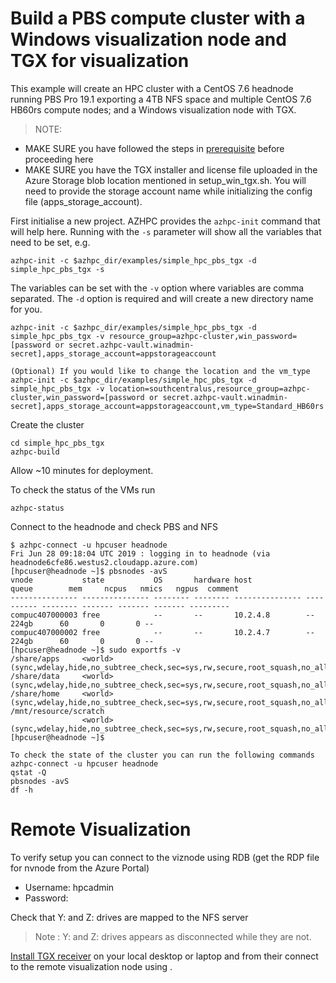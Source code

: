 # Build a PBS compute cluster with a Windows visualization node and TGX for visualization

This example will create an HPC cluster with a CentOS 7.6 headnode running PBS Pro 19.1 exporting a 4TB NFS space and multiple CentOS 7.6 HB60rs compute nodes; and a Windows visualization node with TGX.

>NOTE: 
- MAKE SURE you have followed the steps in [prerequisite](../../tutorials/prerequisites.md) before proceeding here
- MAKE SURE you have the TGX installer and license file uploaded in the Azure Storage blob location mentioned in setup_win_tgx.sh. You will need to provide the storage account name while initializing the config file (apps_storage_account).  

First initialise a new project. AZHPC provides the `azhpc-init` command that will help here.  Running with the `-s` parameter will show all the variables that need to be set, e.g.

```
azhpc-init -c $azhpc_dir/examples/simple_hpc_pbs_tgx -d simple_hpc_pbs_tgx -s
```

The variables can be set with the `-v` option where variables are comma separated.  The `-d` option is required and will create a new directory name for you.

```
azhpc-init -c $azhpc_dir/examples/simple_hpc_pbs_tgx -d simple_hpc_pbs_tgx -v resource_group=azhpc-cluster,win_password=[password or secret.azhpc-vault.winadmin-secret],apps_storage_account=appstorageaccount

(Optional) If you would like to change the location and the vm_type
azhpc-init -c $azhpc_dir/examples/simple_hpc_pbs_tgx -d simple_hpc_pbs_tgx -v location=southcentralus,resource_group=azhpc-cluster,win_password=[password or secret.azhpc-vault.winadmin-secret],apps_storage_account=appstorageaccount,vm_type=Standard_HB60rs
```

Create the cluster 

```
cd simple_hpc_pbs_tgx
azhpc-build
```

Allow ~10 minutes for deployment.

To check the status of the VMs run
```
azhpc-status
```
Connect to the headnode and check PBS and NFS

```
$ azhpc-connect -u hpcuser headnode
Fri Jun 28 09:18:04 UTC 2019 : logging in to headnode (via headnode6cfe86.westus2.cloudapp.azure.com)
[hpcuser@headnode ~]$ pbsnodes -avS
vnode           state           OS       hardware host            queue        mem     ncpus   nmics   ngpus  comment
--------------- --------------- -------- -------- --------------- ---------- -------- ------- ------- ------- ---------
compuc407000003 free            --       --       10.2.4.8        --            224gb      60       0       0 --
compuc407000002 free            --       --       10.2.4.7        --            224gb      60       0       0 --
[hpcuser@headnode ~]$ sudo exportfs -v
/share/apps     <world>(sync,wdelay,hide,no_subtree_check,sec=sys,rw,secure,root_squash,no_all_squash)
/share/data     <world>(sync,wdelay,hide,no_subtree_check,sec=sys,rw,secure,root_squash,no_all_squash)
/share/home     <world>(sync,wdelay,hide,no_subtree_check,sec=sys,rw,secure,root_squash,no_all_squash)
/mnt/resource/scratch
                <world>(sync,wdelay,hide,no_subtree_check,sec=sys,rw,secure,root_squash,no_all_squash)
[hpcuser@headnode ~]$

To check the state of the cluster you can run the following commands
azhpc-connect -u hpcuser headnode
qstat -Q
pbsnodes -avS
df -h
```


# Remote Visualization

To verify setup you can connect to the viznode using RDB (get the RDP file for nvnode from the Azure Portal)
- Username: hpcadmin
- Password: <winadmin-secret>

Check that Y: and Z: drives are mapped to the NFS server

> Note : Y: and Z: drives appears as disconnected while they are not.

[Install TGX receiver](https://techcommunity.microsoft.com/t5/AzureCAT/Remote-Visualization-in-Azure/ba-p/745184) on your local desktop or laptop and from their connect to the remote visualization node using <public ip address for nvnode>. 
